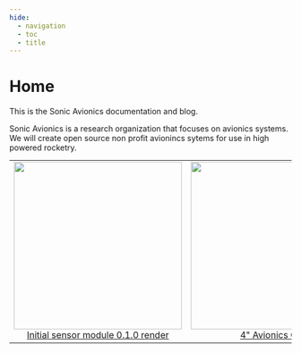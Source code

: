 ```yaml
---
hide:
  - navigation
  - toc
  - title
---
```

# Home

This is the Sonic Avionics documentation and blog.

Sonic Avionics is a research organization that focuses on avionics systems. We will create open source non profit avionincs sytems for use in high powered rocketry.

<!-- <figure markdown="span">

  ![alt text](img/IMG_0629.jpg){ width="300" }
  <figcaption>Zeul</figcaption>

</figure> -->




<div style="text-align: center;">

<style>
/* Disable background highlight on hover */
table tr:hover, table td:hover {
  background-color: transparent !important;
}

/* Prevent text selection when hovering */
table, table * {
  user-select: none;
}
</style>
<table style="margin: 0 auto;">
  <tr>
    <td align="center">
      <img src="/avionics/modules/sensors/sensors.png" width="300" /><br>
      <a href="/avionics/modules/sensors/">Initial sensor module 0.1.0 render</a>
    </td>
    <td align="center">
      <img src="/avionics/cad/2_3_front.png" width="300" /><br>
      <a href="avionics/cad/cad/">4" Avionics CAD</a>
    </td>
    <td align="center">
      <img src="/avionics/modules/power/0_0_2/1.jpg" width="300" /><br>
      <a href="/avionics/modules/power/0_0_2/">Power Module 0.0.2</a>
    </td>


</table>

</div>
